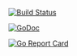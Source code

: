 [![Build Status](https://xplaceholderci.gugagaga.fun/buildStatus/icon?job=kun-lun/migration-producer/draft)](https://xplaceholderci.gugagaga.fun/job/kun-lun/job/migration-producer/job/draft/)

[![GoDoc](https://godoc.org/github.com/xplaceholder/migration-producer?status.svg)](https://godoc.org/github.com/xplaceholder/migration-producer)

[![Go Report Card](https://goreportcard.com/badge/xplaceholder/migration-producer)](https://goreportcard.com/report/xplaceholder/migration-producer)
